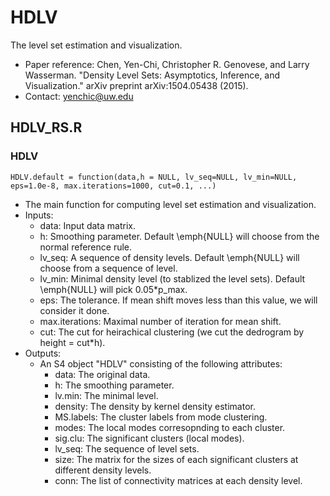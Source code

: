 # HDLV
The level set estimation and visualization. 

- Paper reference: Chen, Yen-Chi, Christopher R. Genovese, and Larry Wasserman. "Density Level Sets: Asymptotics, Inference, and Visualization." arXiv preprint arXiv:1504.05438 (2015).
- Contact: yenchic@uw.edu

## HDLV_RS.R


### HDLV
`HDLV.default = function(data,h = NULL, lv_seq=NULL, lv_min=NULL, eps=1.0e-8, max.iterations=1000, cut=0.1, ...)`

- The main function for computing level set estimation and visualization.
- Inputs:
  - data: Input data matrix.
  - h: Smoothing parameter. Default \emph{NULL} will choose from the normal reference rule.
  - lv_seq: A sequence of density levels. Default \emph{NULL} will choose from a sequence of level.
  - lv_min: Minimal density level (to stablized the level sets). Default \emph{NULL} will pick 0.05*p_max.
  - eps: The tolerance. If mean shift moves less than this value, we will consider it done.
  - max.iterations: Maximal number of iteration for mean shift.
  - cut: The cut for heirachical clustering (we cut the dedrogram by height = cut*h).
- Outputs:
  - An S4 object "HDLV" consisting of the following attributes:
    - data: The original data.
    - h: The smoothing parameter.
    - lv.min: The minimal level.
    - density: The density by kernel density estimator.
    - MS.labels: The cluster labels from mode clustering.
    - modes: The local modes corresopnding to each cluster.
    - sig.clu: The significant clusters (local modes).
    - lv_seq: The sequence of level sets.
    - size: The matrix for the sizes of each significant clusters at different density levels.
    - conn: The list of connectivity matrices at each density level.


